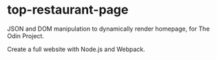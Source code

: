 # top-restaurant-page
JSON and DOM manipulation to dynamically render homepage, for The Odin Project.

Create a full website with Node.js and Webpack.
